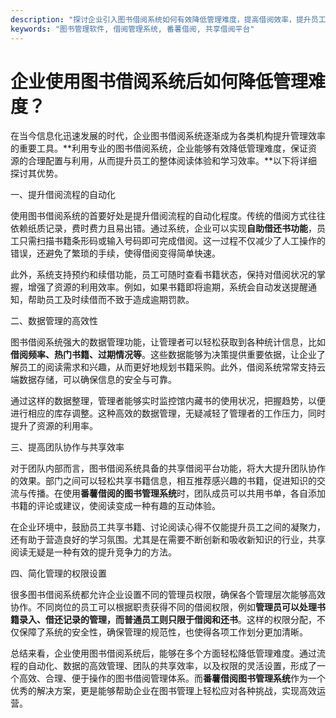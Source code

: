 ```yaml
---
description: "探讨企业引入图书借阅系统如何有效降低管理难度，提高借阅效率，提升员工阅读体验。"
keywords: "图书管理软件, 借阅管理系统, 番薯借阅, 共享借阅平台"
---
```

# 企业使用图书借阅系统后如何降低管理难度？

在当今信息化迅速发展的时代，企业图书借阅系统逐渐成为各类机构提升管理效率的重要工具。**利用专业的图书借阅系统，企业能够有效降低管理难度，保证资源的合理配置与利用，从而提升员工的整体阅读体验和学习效率。**以下将详细探讨其优势。

一、提升借阅流程的自动化

使用图书借阅系统的首要好处是提升借阅流程的自动化程度。传统的借阅方式往往依赖纸质记录，费时费力且易出错。通过系统，企业可以实现**自助借还书功能**，员工只需扫描书籍条形码或输入号码即可完成借阅。这一过程不仅减少了人工操作的错误，还避免了繁琐的手续，使得借阅变得简单快速。

此外，系统支持预约和续借功能，员工可随时查看书籍状态，保持对借阅状况的掌握，增强了资源的利用效率。例如，如果书籍即将逾期，系统会自动发送提醒通知，帮助员工及时续借而不致于造成逾期罚款。

二、数据管理的高效性

图书借阅系统强大的数据管理功能，让管理者可以轻松获取到各种统计信息，比如**借阅频率、热门书籍、过期情况等**。这些数据能够为决策提供重要依据，让企业了解员工的阅读需求和兴趣，从而更好地规划书籍采购。此外，借阅系统常常支持云端数据存储，可以确保信息的安全与可靠。

通过这样的数据整理，管理者能够实时监控馆内藏书的使用状况，把握趋势，以便进行相应的库存调整。这种高效的数据管理，无疑减轻了管理者的工作压力，同时提升了资源的利用率。

三、提高团队协作与共享效率

对于团队内部而言，图书借阅系统具备的共享借阅平台功能，将大大提升团队协作的效果。部门之间可以轻松共享书籍信息，相互推荐感兴趣的书籍，促进知识的交流与传播。在使用**番薯借阅的图书管理系统**时，团队成员可以共用书单，各自添加书籍的评论或建议，使阅读变成一种有趣的互动体验。

在企业环境中，鼓励员工共享书籍、讨论阅读心得不仅能提升员工之间的凝聚力，还有助于营造良好的学习氛围。尤其是在需要不断创新和吸收新知识的行业，共享阅读无疑是一种有效的提升竞争力的方法。

四、简化管理的权限设置

很多图书借阅系统都允许企业设置不同的管理员权限，确保各个管理层次能够高效协作。不同岗位的员工可以根据职责获得不同的借阅权限，例如**管理员可以处理书籍录入、借还记录的管理，而普通员工则只限于借阅和还书**。这样的权限分配，不仅保障了系统的安全性，确保管理的规范性，也使得各项工作划分更加清晰。

总结来看，企业使用图书借阅系统后，能够在多个方面轻松降低管理难度。通过流程的自动化、数据的高效管理、团队的共享效率，以及权限的灵活设置，形成了一个高效、合理、便于操作的图书借阅管理体系。而**番薯借阅图书管理系统**作为一个优秀的解决方案，更是能够帮助企业在图书管理上轻松应对各种挑战，实现高效运营。
